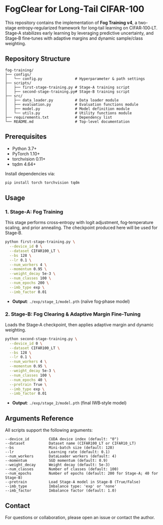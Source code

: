 # FogClear for Long‑Tail CIFAR-100

This repository contains the implementation of **Fog Training v4**, a two-stage entropy‑regularized framework for long‑tail learning on CIFAR‑100‑LT. Stage‑A stabilizes early learning by leveraging predictive uncertainty, and Stage‑B fine‑tunes with adaptive margins and dynamic sample/class weighting.

## Repository Structure

```plaintext
fog-training/
├── configs/
│   └── config.py               # Hyperparameter & path settings
├── scripts/
│   ├── first-stage-training.py # Stage-A training script
│   ├── second-stage-training.py# Stage-B training script
├── src/
│   ├── data_loader.py          # Data loader module
│   ├── evaluation.py           # Evaluation functions module
│   ├── model.py                # Model definition module
│   └── utils.py                # Utility functions module
├── requirements.txt            # Dependency list
└── README.md                   # Top-level documentation
```

## Prerequisites

- Python 3.7+
- PyTorch 1.10+
- torchvision 0.11+
- tqdm 4.64+

Install dependencies via:

```bash
pip install torch torchvision tqdm
```

## Usage

### 1. Stage‑A: Fog Training

This stage performs cross‑entropy with logit adjustment, fog‑temperature scaling, and prior annealing. The checkpoint produced here will be used for Stage‑B.

```bash
python first-stage-training.py \
  --device_id 0 \
  --dataset CIFAR100_LT \
  --bs 128 \
  --lr 0.1 \
  --num_workers 4 \
  --momentum 0.95 \
  --weight_decay 5e-3 \
  --num_classes 100 \
  --num_epochs 200 \
  --imb_type exp \
  --imb_factor 0.01
```

- **Output**: `./exp/stage_1/model.pth` (naïve fog‑phase model)

### 2. Stage-B: Fog Clearing & Adaptive Margin Fine-Tuning

Loads the Stage‑A checkpoint, then applies adaptive margin and dynamic weighting.

```bash
python second-stage-training.py \
  --device_id 0 \
  --dataset CIFAR100_LT \
  --bs 128 \
  --lr 0.1 \
  --num_workers 4 \
  --momentum 0.95 \
  --weight_decay 5e-3 \
  --num_classes 100 \
  --num_epochs 40 \
  --pretrain True \
  --imb_type exp \
  --imb_factor 0.01
```

- **Output**: `./exp/stage_2/model.pth` (final IWB‑style model)

## Arguments Reference

All scripts support the following arguments:

```text
--device_id         CUDA device index (default: "0")
--dataset           Dataset name (CIFAR100_LT or CIFAR10_LT)
--bs                Mini‑batch size (default: 128)
--lr                Learning rate (default: 0.1)
--num_workers       DataLoader workers (default: 4)
--momentum          SGD momentum (default: 0.9)
--weight_decay      Weight decay (default: 5e-3)
--num_classes       Number of classes (default: 100)
--num_epochs        Number of epochs (default: 200 for Stage‑A; 40 for Stage‑B)
--pretrain          Load Stage‑A model in Stage‑B (True/False)
--imb_type          Imbalance type: 'exp' or 'none'
--imb_factor        Imbalance factor (default: 1.0)
```

## Contact

For questions or collaboration, please open an issue or contact the author.

